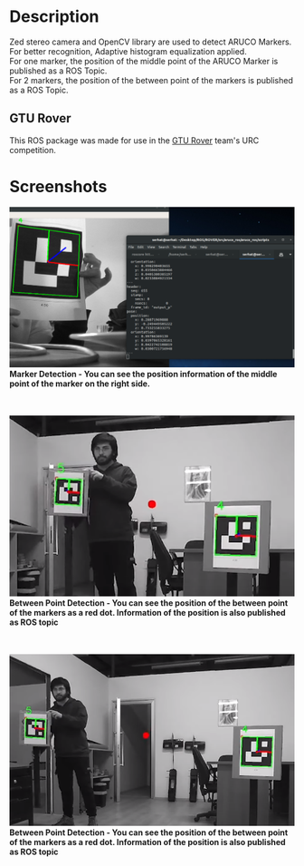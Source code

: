 # Description
Zed stereo camera and OpenCV library are used to detect ARUCO Markers. For better recognition, Adaptive histogram equalization applied. <br/>
For one marker, the position of the middle point of the ARUCO Marker is published as a ROS Topic.  
For 2 markers, the position of the between point of the markers is published as a ROS Topic.

## GTU Rover
This ROS package was made for use in the [GTU Rover](https://youtu.be/uv-LEvk_AX8?t=205) team's URC competition.  


# Screenshots
![Marker Detection](images/3.png)
**Marker Detection - You can see the position information of the middle point of the marker on the right side.**   
<br /> <br />

![Between Point Detection - Close](images/1.png)  
**Between Point Detection - You can see the position of the between point of the markers as a red dot. Information of the position is also published as ROS topic**   
<br /> <br />


![Between Point Detection - Far](images/2.png)
**Between Point Detection - You can see the position of the between point of the markers as a red dot. Information of the position is also published as ROS topic**    
